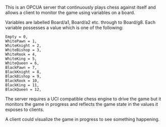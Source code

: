 This is an OPCUA server that continuously plays chess against itself and allows a client to monitor the game using variables on a board.

Variables are labelled Board/a1, Board/a2 etc. through to Board/g8. Each variable possesses a value which is one of the following:

    Empty = 0,
    WhitePawn = 1,
    WhiteKnight = 2,
    WhiteBishop = 3,
    WhiteRook = 4,
    WhiteKing = 5,
    WhiteQueen = 6,
    BlackPawn = 7,
    BlackKnight = 8,
    BlackBishop = 9,
    BlackRook = 10,
    BlackKing = 11,
    BlackQueen = 12,

The server requires a UCI compatible chess engine to drive the game but it monitors the game in progress and reflects the game state in the values it exposes to clients.

A client could visualize the game in progress to see something happening.
